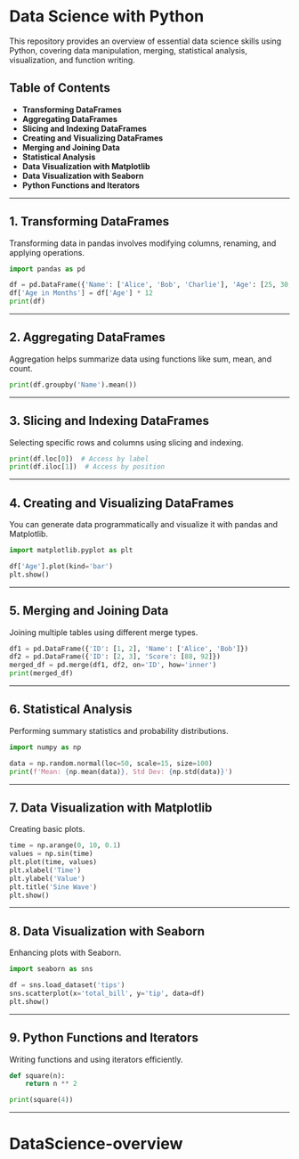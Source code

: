 # Data Science with Python

This repository provides an overview of essential data science skills using Python, covering data manipulation, merging, statistical analysis, visualization, and function writing.

## Table of Contents
- **Transforming DataFrames**
- **Aggregating DataFrames**
- **Slicing and Indexing DataFrames**
- **Creating and Visualizing DataFrames**
- **Merging and Joining Data**
- **Statistical Analysis**
- **Data Visualization with Matplotlib**
- **Data Visualization with Seaborn**
- **Python Functions and Iterators**

---

## 1. Transforming DataFrames
Transforming data in pandas involves modifying columns, renaming, and applying operations.

```python
import pandas as pd

df = pd.DataFrame({'Name': ['Alice', 'Bob', 'Charlie'], 'Age': [25, 30, 35]})
df['Age in Months'] = df['Age'] * 12
print(df)
```

---

## 2. Aggregating DataFrames
Aggregation helps summarize data using functions like sum, mean, and count.

```python
print(df.groupby('Name').mean())
```

---

## 3. Slicing and Indexing DataFrames
Selecting specific rows and columns using slicing and indexing.

```python
print(df.loc[0])  # Access by label
print(df.iloc[1])  # Access by position
```

---

## 4. Creating and Visualizing DataFrames
You can generate data programmatically and visualize it with pandas and Matplotlib.

```python
import matplotlib.pyplot as plt

df['Age'].plot(kind='bar')
plt.show()
```

---

## 5. Merging and Joining Data
Joining multiple tables using different merge types.

```python
df1 = pd.DataFrame({'ID': [1, 2], 'Name': ['Alice', 'Bob']})
df2 = pd.DataFrame({'ID': [2, 3], 'Score': [88, 92]})
merged_df = pd.merge(df1, df2, on='ID', how='inner')
print(merged_df)
```

---

## 6. Statistical Analysis
Performing summary statistics and probability distributions.

```python
import numpy as np

data = np.random.normal(loc=50, scale=15, size=100)
print(f'Mean: {np.mean(data)}, Std Dev: {np.std(data)}')
```

---

## 7. Data Visualization with Matplotlib
Creating basic plots.

```python
time = np.arange(0, 10, 0.1)
values = np.sin(time)
plt.plot(time, values)
plt.xlabel('Time')
plt.ylabel('Value')
plt.title('Sine Wave')
plt.show()
```

---

## 8. Data Visualization with Seaborn
Enhancing plots with Seaborn.

```python
import seaborn as sns

df = sns.load_dataset('tips')
sns.scatterplot(x='total_bill', y='tip', data=df)
plt.show()
```

---

## 9. Python Functions and Iterators
Writing functions and using iterators efficiently.

```python
def square(n):
    return n ** 2

print(square(4))
```

---



# DataScience-overview
